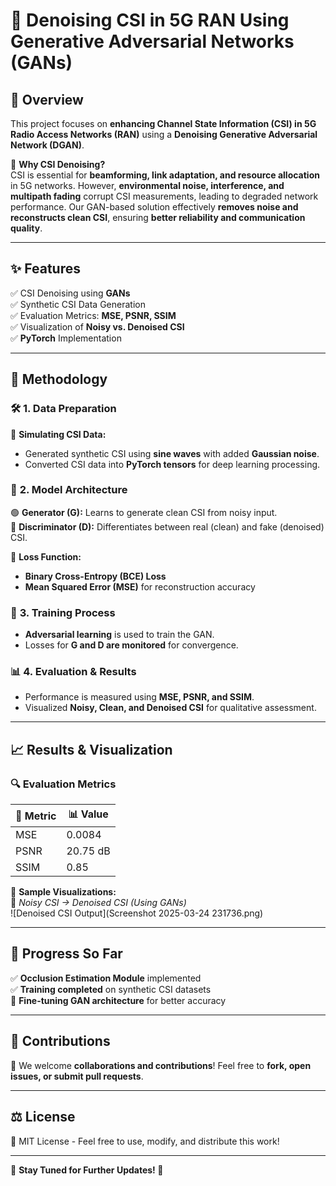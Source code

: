 # 🚀 **Denoising CSI in 5G RAN Using Generative Adversarial Networks (GANs)**  

## 📌 **Overview**  
This project focuses on **enhancing Channel State Information (CSI) in 5G Radio Access Networks (RAN)** using a **Denoising Generative Adversarial Network (DGAN)**.  

🔹 **Why CSI Denoising?**  
CSI is essential for **beamforming, link adaptation, and resource allocation** in 5G networks. However, **environmental noise, interference, and multipath fading** corrupt CSI measurements, leading to degraded network performance. Our GAN-based solution effectively **removes noise and reconstructs clean CSI**, ensuring **better reliability and communication quality**.  

---

## ✨ **Features**  
✅ CSI Denoising using **GANs**  
✅ Synthetic CSI Data Generation  
✅ Evaluation Metrics: **MSE, PSNR, SSIM**  
✅ Visualization of **Noisy vs. Denoised CSI**  
✅ **PyTorch** Implementation  

---

## 🔬 **Methodology**  

### 🛠 **1. Data Preparation**  
📌 **Simulating CSI Data:**  
- Generated synthetic CSI using **sine waves** with added **Gaussian noise**.  
- Converted CSI data into **PyTorch tensors** for deep learning processing.  

### 🤖 **2. Model Architecture**  
🟢 **Generator (G):** Learns to generate clean CSI from noisy input.  
🔴 **Discriminator (D):** Differentiates between real (clean) and fake (denoised) CSI.  

📝 **Loss Function:**  
- **Binary Cross-Entropy (BCE) Loss**  
- **Mean Squared Error (MSE)** for reconstruction accuracy  

### 🎯 **3. Training Process**  
- **Adversarial learning** is used to train the GAN.  
- Losses for **G and D are monitored** for convergence.  

### 📊 **4. Evaluation & Results**  
- Performance is measured using **MSE, PSNR, and SSIM**.  
- Visualized **Noisy, Clean, and Denoised CSI** for qualitative assessment.  

---

## 📈 **Results & Visualization**  

### 🔍 **Evaluation Metrics**  
| 📏 Metric | 📊 Value |
|-----------|---------|
| MSE       | 0.0084  |
| PSNR      | 20.75 dB |
| SSIM      | 0.85    |

📸 **Sample Visualizations:**  
🚧 *Noisy CSI → Denoised CSI (Using GANs)*  
![Denoised CSI Output](Screenshot 2025-03-24 231736.png)

---

## 📌 **Progress So Far**  
✅ **Occlusion Estimation Module** implemented  
✅ **Training completed** on synthetic CSI datasets  
🔄 **Fine-tuning GAN architecture** for better accuracy  

---

## 🤝 **Contributions**  
🔹 We welcome **collaborations and contributions**! Feel free to **fork, open issues, or submit pull requests**.  

---

## ⚖️ **License**  
📝 MIT License - Feel free to use, modify, and distribute this work!  

---

📢 **Stay Tuned for Further Updates! 🚀**
